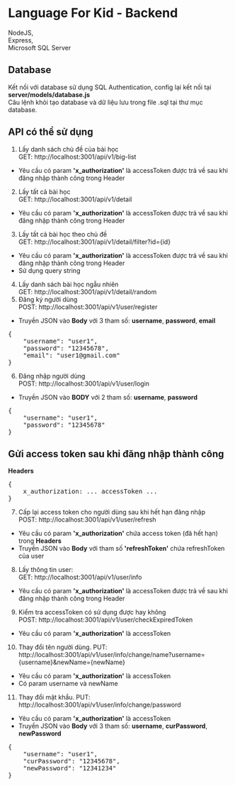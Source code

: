 # Language For Kid - Backend

NodeJS, <br>
Express, <br>
Microsoft SQL Server

Database <br>
-----
Kết nối với database sử dụng SQL Authentication, config lại kết nối tại <b>server/models/database.js</b> <br>
Câu lệnh khỏi tạo database và dữ liệu lưu trong file .sql tại thư mục database. <br>

API có thể sử dụng <br>
-----
1. Lấy danh sách chủ đề của bài học <br>
GET: http://localhost:3001/api/v1/big-list
- Yêu cầu có param <b>'x_authorization'</b> là accessToken được trả về sau khi đăng nhập thành công trong Header
2. Lấy tất cả bài học <br>
GET: http://localhost:3001/api/v1/detail
- Yêu cầu có param <b>'x_authorization'</b> là accessToken được trả về sau khi đăng nhập thành công trong Header
3. Lấy tất cả bài học theo chủ đề <br>
GET: http://localhost:3001/api/v1/detail/filter?id={id}
- Yêu cầu có param <b>'x_authorization'</b> là accessToken được trả về sau khi đăng nhập thành công trong Header
- Sử dụng query string
4. Lấy danh sách bài học ngẫu nhiên <br>
GET: http://localhost:3001/api/v1/detail/random
5. Đăng ký người dùng <br>
POST: http://localhost:3001/api/v1/user/register
- Truyền JSON vào <b>Body</b> với 3 tham số: <b>username</b>, <b>password</b>, <b>email</b>
<pre>
{ 
    "username": "user1",
    "password": "12345678",
    "email": "user1@gmail.com"
}
</pre>
6. Đăng nhập người dùng <br>
POST: http://localhost:3001/api/v1/user/login
- Truyền JSON vào <b>BODY</b> với 2 tham số: <b>username</b>, <b>password</b>
<pre>
{ 
    "username": "user1",
    "password": "12345678"
}
</pre>
Gửi access token sau khi đăng nhập thành công <br>
-----
<b>Headers</b>
<pre>
{ 
    x_authorization: ... accessToken ... 
} 
</pre>
7. Cấp lại access token cho người dùng sau khi hết hạn đăng nhập <br>
POST: http://localhost:3001/api/v1/user/refresh
- Yêu cầu có param <b>'x_authorization'</b> chứa access token (đã hết hạn) trong <b>Headers</b>
- Truyền JSON vào <b>Body</b> với tham số <b>'refreshToken'</b> chứa refreshToken của user
8. Lấy thông tin user: <br>
GET: http://localhost:3001/api/v1/user/info
- Yêu cầu có param <b>'x_authorization'</b> là accessToken được trả về sau khi đăng nhập thành công trong Header
9. Kiểm tra accessToken có sử dụng được hay không <br>
POST: http://localhost:3001/api/v1/user/checkExpiredToken
- Yêu cầu có param <b>'x_authorization'</b> là accessToken
10. Thay đổi tên người dùng.
PUT: http://localhost:3001/api/v1/user/info/change/name?username={username}&newName={newName}
- Yêu cầu có param <b>'x_authorization'</b> là accessToken
- Có param username và newName
11. Thay đổi mật khẩu.
PUT: http://localhost:3001/api/v1/user/info/change/password
- Yêu cầu có param <b>'x_authorization'</b> là accessToken
- Truyền JSON vào <b>Body</b> với 3 tham số: <b>username</b>, <b>curPassword</b>, <b>newPassword</b>
<pre>
{ 
    "username": "user1",
    "curPassword": "12345678",
    "newPassword": "12341234"
}
</pre>

